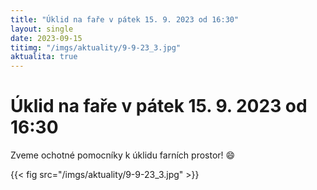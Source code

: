 ```yaml
---
title: "Úklid na faře v pátek 15. 9. 2023 od 16:30"
layout: single
date: 2023-09-15
titimg: "/imgs/aktuality/9-9-23_3.jpg"
aktualita: true
---
```

# Úklid na faře v pátek 15. 9. 2023 od 16:30

Zveme ochotné pomocníky k úklidu farních prostor! :smile:

{{< fig src="/imgs/aktuality/9-9-23_3.jpg" >}}